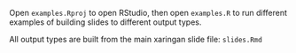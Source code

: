 Open `examples.Rproj` to open RStudio, then open `examples.R` to run different examples of building slides to different output types.

All output types are built from the main xaringan slide file: `slides.Rmd`
